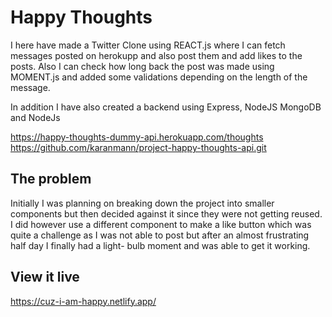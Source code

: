 # Happy Thoughts

I here have made a Twitter Clone using REACT.js where I can fetch messages posted on herokupp and also post them and add likes to the posts. Also I can check how long back the post was made using MOMENT.js and added some validations depending on the length of the message.

In addition I have also created a backend using Express, NodeJS MongoDB and NodeJs

https://happy-thoughts-dummy-api.herokuapp.com/thoughts
https://github.com/karanmann/project-happy-thoughts-api.git

## The problem

Initially I was planning on breaking down the project into smaller components but then decided against it since they were not getting reused. I did however use a different component to make a like button which was quite a challenge as I was not able to post but after an almost frustrating half day I finally had a light- bulb moment and was able to get it working.

## View it live

https://cuz-i-am-happy.netlify.app/
